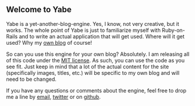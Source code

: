 ## Welcome to Yabe ##

Yabe is a yet-another-blog-engine. Yes, I know, not very creative, but it works.
The whole point of Yabe is just to familiarize myself with Ruby-on-Rails and to
write an actual application that will get used. Where will it get used? Why my
[own blog](http://yabe.heroku.com "Random Code Patterns") of course!

So can you use this engine for your own blog? Absolutely. I am releasing all of
this code under the [MIT license](http://www.opensource.org/licenses/mit-license.php).
As such, you can use the code as you see fit. Just keep in mind that a lot of the
actual content for the site (specifically images, titles, etc.) will be specific
to my own blog and will need to be changed. 

If you have any questions or comments about the engine, feel free to drop me a
line by [email](mailto:harry.steinhilber@gmail.com), 
[twitter](http://www.twitter.com/hsteinhilber) or on [github](https://github.com/hsteinhilber).
